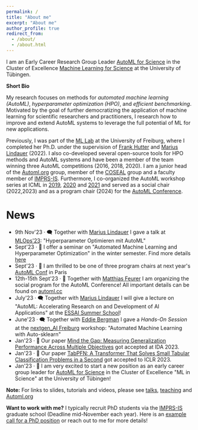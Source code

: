 ```yaml
---
permalink: /
title: "About me"
excerpt: "About me"
author_profile: true
redirect_from: 
  - /about/
  - /about.html
---
```


I am an Early Career Research Group Leader [AutoML for Science](https://uni-tuebingen.de/en/research/core-research/cluster-of-excellence-machine-learning/research/research/cluster-research-groups/research-groups/automl-for-science/) in the Cluster of 
Excellence [Machine Learning for Science](https://uni-tuebingen.de/en/research/core-research/cluster-of-excellence-machine-learning/home/) at 
the University of Tübingen.

**Short Bio** 

My research focuses on methods for *automated machine learning (AutoML)*, *hyperparameter optimization (HPO)*, and *efficient 
benchmarking*. Motivated by the goal of further democratizing the application of machine learning for scientific researchers 
and practitioners, I research how to improve and extend AutoML systems to leverage the full potential of ML for new applications.

Previously, I was part of the [ML Lab](https://ml.informatik.uni-freiburg.de/) at the University of Freiburg, where 
I completed her Ph.D. under the supervision of [Frank Hutter](https://ml.informatik.uni-freiburg.de/profile/hutter/) 
and [Marius Lindauer](https://www.ai.uni-hannover.de/de/institut/team/lindauer) (2022). I also co-developed several 
open-source tools for HPO methods and AutoML systems and have been a member of the team winning three AutoML 
competitions (2016, 2018, 2020). I am a junior head of the [Automl.org](automl.org) group, member of the [COSEAL](https://www.coseal.net/) group and a faculty member of [IMPRS-IS](https://imprs.is.mpg.de/). 
Furthermore, I co-organized the AutoML workshop series at ICML in [2019](https://sites.google.com/view/automl2019icml/), [2020](https://sites.google.com/view/automl2020/home) 
and [2021](https://sites.google.com/view/automl2021) and served as a social chair (2022,2023) and as a program chair (2024) for the [AutoML Conference](www.automl.cc). 

News
====

  * 9th Nov'23 · 🗨️ Together with [Marius Lindauer](https://www.ai.uni-hannover.de/de/institut/team/lindauer/) I gave a talk at [MLOps'23](https://www.m3-konferenz.de/veranstaltung-21316-se-0-hyperparameter-optimieren-mit-automl.html): "Hyperparameter Optimieren mit AutoML" 
  * Sept'23 · 📓 I offer a seminar on "Automated Machine Learning and Hyperparameter Optimization" in the winter semester. Find more details [here](https://keggensperger.github.io/teaching/2023-winter-seminar)
  * Sept'23 · 🥳 I am thrilled to be one of three program chairs at next year's [AutoML Conf](https://2024.automl.cc/) in Paris 
  * 12th-15th Sept'23 · 🥳 Together with [Matthias Feurer](https://www.slds.stat.uni-muenchen.de/people/feurer/) I am organizing the social program for the AutoML Conference! All important details can be found on [automl.cc](automl.cc) 
  * July'23 · 🗨️ Together with [Marius Lindauer](https://www.ai.uni-hannover.de/de/institut/team/lindauer/) I will give a lecture on "AutoML: Accelerating Research on and Development of AI Applications" at the [ESSAI Summer School](https://essai.ijs.si/)! 
  * June'23 · 🗨️ Together with [Eddie Bergman](https://ml.informatik.uni-freiburg.de/profile/bergman/) I gave a *Hands-On Session* at the [nextgen_AI Freiburg](https://freiburg-ai.github.io/) workshop: "Automated Machine Learning with Auto-sklearn"
  * Jan'23 · 📝 Our paper [Mind the Gap: Measuring Generalization Performance Across Multiple Objectives](https://arxiv.org/abs/2212.04183) got accepted at IDA 2023.
  * Jan'23 · 📝 Our paper [TabPFN: A Transformer That Solves Small Tabular Classification Problems in a Second](https://openreview.net/forum?id=cp5PvcI6w8_&referrer=%5BAuthor%20Console%5D(%2Fgroup%3Fid%3DICLR.cc%2F2023%2FConference%2FAuthors%23your-submissions)) got accepted to ICLR 2023.
  * Jan'23 · 🥳 I am very excited to start a new position as an early career group leader for [AutoML for Science](https://uni-tuebingen.de/en/research/core-research/cluster-of-excellence-machine-learning/research/research/cluster-research-groups/research-groups/automl-for-science/) in the Cluster of Excellence "ML in Science" at the University of Tübingen!

**Note:** For links to slides, tutorials and videos, please see [talks](https://keggensperger.github.io/talks/), [teaching](https://keggensperger.github.io/teaching/) and [Automl.org](Automl.org)

**Want to work with me?** I typically recruit PhD students via the [IMPRS-IS](https://imprs.is.mpg.de/) graduate school (Deadline mid-November each year). Here is an [example call for a PhD position](https://keggensperger.github.io/files/2023_JobPosting.pdf) or reach out to me for more details! 
